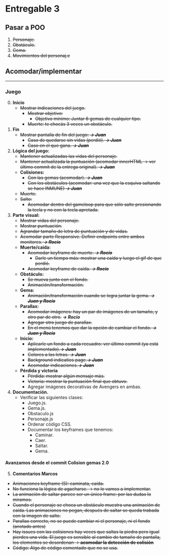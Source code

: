 Entregable 3
===============

## Pasar a POO

1. ~~Personaje.~~
2. ~~Obstáculo.~~
3. ~~Gema.~~
4. ~~Movimientos del personaj.e~~

## Acomodar/implementar
-----------------------------------------------------------------------------
### Juego
0. **Inicio**
    - ~~Mostrar indicaciones del juego.~~
        - ~~Mostrar objetivo:~~
            - ~~Objetivo mínimo: Juntar 6 gemas de cualquier tipo.~~
        - ~~Muerte: te chocás 3 veces un obstáculo.~~   
1. **Fin**
    - ~~Mostrar pantalla de fin del juego: ***-> Juan***~~
        - ~~Caso de quedarse sin vidas (perdió). ***-> Juan***~~
        - ~~Caso en el que gana. ***-> Juan***~~
2. **Lógica del juego:**
    - ~~Mantener actualizadas las vidas del personaje.~~
    - ~~Mantener actualizada la puntuación (acomodar innerHTML -> ver último commit de la entrega original). ***-> Juan***~~
    - **Colisiones:**
        - ~~Con las gemas (acomodar). ***-> Juan***~~
        - ~~Con los obstáculos (acomodar: una vez que la esquiva saltando se hace INMUNE) ***-> Juan***~~
    - ~~Muerte.~~
    - ~~Salto:~~
        - ~~Acomodar dentro del gameloop para que sólo salte presionando la tecla y no con la tecla apretada.~~
3. **Parte visual:**
    - ~~Mostrar vidas del personaje.~~
    - ~~Mostrar puntuación.~~
    - ~~Agrandar tamaño de letra de puntuación y de vidas.~~
    - ~~Acomodar parte Responsive. Definir endpoints entre ambos monitores. ***-> Rocío***~~
    - **Muerte/caida:**
        - ~~Acomodar keyframe de muerte. ***-> Rocío***~~
            - ~~Darle un tiempo más: mostrar una caída y luego el gif de que perdió.~~
        - ~~Acomodar keyframe de caída. ***-> Rocío***~~
    - **Obstáculo:**
        - ~~Se mueva junto con el fondo.~~
        - ~~Animación/transformación.~~
    - **Gema:**
        - ~~Animación/transformación cuando se logra juntar la gema. ***-> Juan y Rocío***~~
    - **Parallax:**
        - ~~Acomodar imágenes: hay un par de imágenes de un tamaño, y otro par de otro.~~ ***-> Rocío***
        - ~~Agregar otro juego de parallax.~~
        - ~~En el menú tenemos que dar la opción de cambiar el fondo. ***-> Juan y Rocío***~~
    - **Inicio:**
        - ~~Aplicarle un fondo a cada recuadro: ver último commit (ya está implementado).***-> Juan***~~
        - ~~Colores a las letras. ***-> Juan***~~
        - ~~Background indicatios page.***-> Juan***~~
        - ~~Acomodar indicaciones.***-> Juan***~~
    - **Pérdida y victoria**
        - ~~Pérdida: mostrar algún mensaje más.~~
        - ~~Victoria: mostrar la puntuación final que obtuvo.~~
        - Agregar imágenes decorativas de Avengers en ambas.
4. **Documentación.**
    - Verificar las siguientes clases:
        - Juego.js.
        - Gema.js.
        - Obstaculo.js
        - Personaje.js
        - Ordenar código CSS.
        - Documentar los keyframes que tenemos:
            - Caminar.
            - Caer.
            - Saltar.
            - Gema.

#### Avanzamos desde el commit Colision gemas 2.0

5. **Comentarios Marcos**

- ~~Animaciones keyframe (S): caminata, caída.~~
- ~~No funciona la lógica de agacharse. -> no lo vamos a implementar.~~
- ~~La animación de saltar parece ser un único frame: por las dudas lo miramos.~~
- ~~Cuando el personaje se choca un obstáculo muestra una animación de caída. Las animaciones no pegan, después de saltar se queda trabada con la imagen de salto.~~ 
- ~~Parallax correcto, no se puede cambiar ni el personaje, ni el fondo (anotado antes)~~ 
- ~~Hay issues con las colisiones hay veces que saltas la piedra pero igual pierdes una vida. El juego es sensible al cambio de tamaño de pantalla, los elementos se desordenan -> **acomodar la detección de colisión**~~
- ~~Código: Algo de código comentado que no se usa.~~

